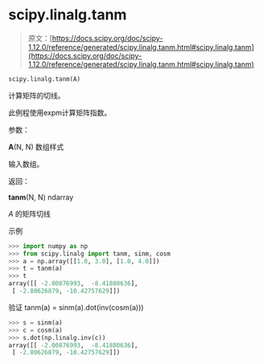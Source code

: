 # scipy.linalg.tanm

> 原文：[https://docs.scipy.org/doc/scipy-1.12.0/reference/generated/scipy.linalg.tanm.html#scipy.linalg.tanm](https://docs.scipy.org/doc/scipy-1.12.0/reference/generated/scipy.linalg.tanm.html#scipy.linalg.tanm)

```py
scipy.linalg.tanm(A)
```

计算矩阵的切线。

此例程使用expm计算矩阵指数。

参数：

**A**(N, N) 数组样式

输入数组。

返回：

**tanm**(N, N) ndarray

*A* 的矩阵切线

示例

```py
>>> import numpy as np
>>> from scipy.linalg import tanm, sinm, cosm
>>> a = np.array([[1.0, 3.0], [1.0, 4.0]])
>>> t = tanm(a)
>>> t
array([[ -2.00876993,  -8.41880636],
 [ -2.80626879, -10.42757629]]) 
```

验证 tanm(a) = sinm(a).dot(inv(cosm(a)))

```py
>>> s = sinm(a)
>>> c = cosm(a)
>>> s.dot(np.linalg.inv(c))
array([[ -2.00876993,  -8.41880636],
 [ -2.80626879, -10.42757629]]) 
```
